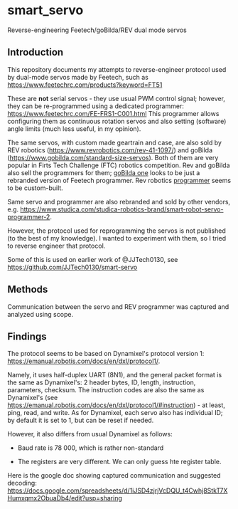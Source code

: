 # smart_servo
Reverse-engineering Feetech/goBilda/REV dual mode servos

## Introduction
This repository documents my attempts to reverse-engineer protocol used by dual-mode servos 
made by Feetech, such as https://www.feetechrc.com/products?keyword=FT51

These are **not** serial servos - they use usual PWM control signal; however, they can be 
re-programmed using a dedicated programmer: https://www.feetechrc.com/FE-FRS1-C001.html
This programmer allows configuring them as continuous rotation servos and also setting (software) 
angle limits  (much less useful, in my opinion).

The same servos, with custom made geartrain and case, are also sold by REV robotics 
(https://www.revrobotics.com/rev-41-1097/) and goBilda (https://www.gobilda.com/standard-size-servos). 
Both of them are very popular in Firts Tech Challenge (FTC) robotics competition. 
Rev and goBilda also sell the programmers for them; [goBilda one](https://www.gobilda.com/servo-programmer-for-2000-series-dual-mode-servo/) looks to be just a rebranded version of Feetech 
programmer. Rev robotics [programmer](https://www.revrobotics.com/rev-31-1108/) seems to be custom-built. 

Same servo and programmer are also rebranded and sold by other vendors, e.g. https://www.studica.com/studica-robotics-brand/smart-robot-servo-programmer-2.

However, the protocol used for reprogramming the servos is not published (to the best of my knowledge). 
I wanted to experiment with them, so I tried to reverse engineer that protocol. 

Some of this is used on earlier work of @JJTech0130, see https://github.com/JJTech0130/smart-servo

## Methods 
Communication between the servo and REV programmer was captured and analyzed using scope.


## Findings 
The protocol seems to be based on Dynamixel's protocol version 1: https://emanual.robotis.com/docs/en/dxl/protocol1/. 

Namely, it uses half-duplex UART (8N1), and the general packet format is the same as Dynamixel's: 
2 header bytes, ID, length, instruction, parameters, checksum. The instruction codes are also the same as Dynamixel's 
(see https://emanual.robotis.com/docs/en/dxl/protocol1/#instruction) - at least, ping, read, and write. As for Dynamixel, each servo also has individual ID; by default it is set to 1, but can be reset if needed. 

However, it also differs from usual Dynamixel as follows:

- Baud rate is 78 000, which is rather non-standard

- The registers are very different. We can only guess hte register table.


Here is the google doc showing captured communication and suggested decoding:
https://docs.google.com/spreadsheets/d/1iJSD4zjrjVcDQU_t4Cwhj8StkT7XHumxqmx2ObuaDb4/edit?usp=sharing


